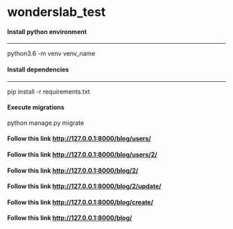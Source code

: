 # wonderslab_test


#### Install python environment
---------------------------------
python3.6 -m venv venv_name

#### Install dependencies
--------------------------------
pip install -r requirements.txt

#### Execute migrations
python manage.py migrate

#### Follow this link http://127.0.0.1:8000/blog/users/
#### Follow this link http://127.0.0.1:8000/blog/users/2/
#### Follow this link http://127.0.0.1:8000/blog/2/
#### Follow this link http://127.0.0.1:8000/blog/2/update/
#### Follow this link http://127.0.0.1:8000/blog/create/
#### Follow this link http://127.0.0.1:8000/blog/
